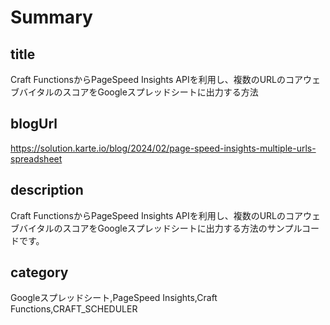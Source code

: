 # Summary

## title

Craft FunctionsからPageSpeed Insights APIを利用し、複数のURLのコアウェブバイタルのスコアをGoogleスプレッドシートに出力する方法

## blogUrl
https://solution.karte.io/blog/2024/02/page-speed-insights-multiple-urls-spreadsheet

## description

Craft FunctionsからPageSpeed Insights APIを利用し、複数のURLのコアウェブバイタルのスコアをGoogleスプレッドシートに出力する方法のサンプルコードです。

## category

Googleスプレッドシート,PageSpeed Insights,Craft Functions,CRAFT_SCHEDULER